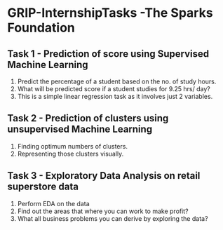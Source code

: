 # GRIP-InternshipTasks -The Sparks Foundation
## Task 1 - Prediction of score using Supervised Machine Learning
1. Predict the percentage of a student based on the no. of study hours.
2. What will be predicted score if a student studies for 9.25 hrs/ day?
3. This is a simple linear regression task as it involves just 2 variables.
## Task 2 - Prediction of clusters using unsupervised Machine Learning
1. Finding optimum numbers of clusters. 
2. Representing those clusters visually.
## Task 3 - Exploratory Data Analysis on retail superstore data
1. Perform EDA on the data
2. Find out the areas that where you can work to make profit?
3. What all business problems you can derive by exploring the data?
